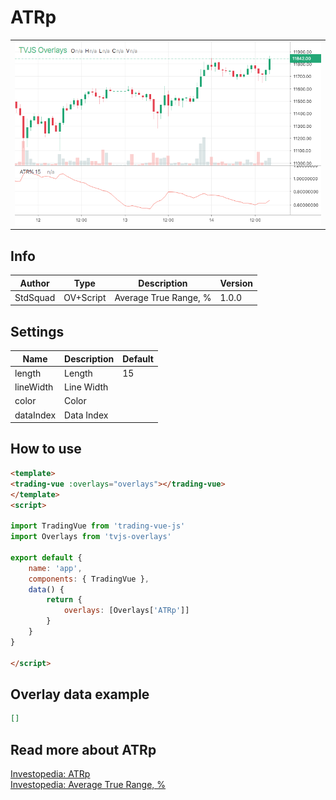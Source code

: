 
# ATRp

<table><tr><td>
  <img width="800" heigth="480" src="screen.png" alt="screen">
</td></tr></table>

## Info

| Author | Type | Description | Version |
| ------ | ---- | ----------- | ------- |
| StdSquad | OV+Script | Average True Range, % | 1.0.0 |


## Settings

| Name | Description | Default |
| ---- | ----------- | ------- |
| length | Length | 15 |
| lineWidth | Line Width |  |
| color | Color |  |
| dataIndex | Data Index |  |

## How to use

```html
<template>
<trading-vue :overlays="overlays"></trading-vue>
</template>
<script>

import TradingVue from 'trading-vue-js'
import Overlays from 'tvjs-overlays'

export default {
    name: 'app',
    components: { TradingVue },
    data() {
        return {
            overlays: [Overlays['ATRp']]
        }
    }
}

</script>

```

## Overlay data example

```json
[]
```

## Read more about ATRp

[Investopedia: ATRp](https://www.investopedia.com/search?q=ATRp)<br>
[Investopedia: Average True Range, %](https://www.investopedia.com/search?q=Average%20True%20Range,%20%)

